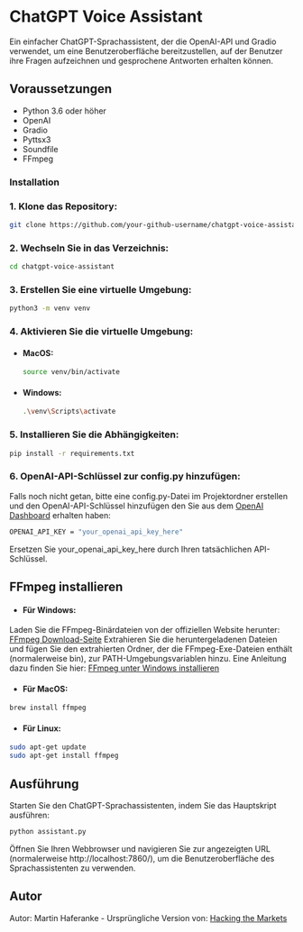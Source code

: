 # ChatGPT Voice Assistant

Ein einfacher ChatGPT-Sprachassistent, der die OpenAI-API und Gradio verwendet, um eine Benutzeroberfläche bereitzustellen, auf der Benutzer ihre Fragen aufzeichnen und gesprochene Antworten erhalten können.

## Voraussetzungen

- Python 3.6 oder höher
- OpenAI   
- Gradio  
- Pyttsx3  
- Soundfile  
- FFmpeg


### Installation

### 1. Klone das Repository:

   ```bash
   git clone https://github.com/your-github-username/chatgpt-voice-assistant.git
   ```
### 2. Wechseln Sie in das Verzeichnis:

   ```bash
   cd chatgpt-voice-assistant
   ```

### 3. Erstellen Sie eine virtuelle Umgebung:

   ```bash
   python3 -m venv venv
   ```
### 4. Aktivieren Sie die virtuelle Umgebung:
 - #### MacOS: 
   ```bash
   source venv/bin/activate
    ```
 - #### Windows:
   ```bash
   .\venv\Scripts\activate
   ```
### 5. Installieren Sie die Abhängigkeiten:

   ```bash
   pip install -r requirements.txt
   ```
### 6. OpenAI-API-Schlüssel zur config.py hinzufügen:
Falls noch nicht getan, bitte eine config.py-Datei im Projektordner erstellen und den OpenAI-API-Schlüssel hinzufügen den Sie aus dem [OpenAI Dashboard](https://platform.openai.com/account/api-keys) erhalten haben:
```bash
OPENAI_API_KEY = "your_openai_api_key_here"
```
Ersetzen Sie your_openai_api_key_here durch Ihren tatsächlichen API-Schlüssel.

## FFmpeg installieren
- #### Für Windows:

Laden Sie die FFmpeg-Binärdateien von der offiziellen Website herunter: [FFmpeg Download-Seite](https://ffmpeg.org/download.html)
Extrahieren Sie die heruntergeladenen Dateien und fügen Sie den extrahierten Ordner, der die FFmpeg-Exe-Dateien enthält (normalerweise bin), zur PATH-Umgebungsvariablen hinzu. Eine Anleitung dazu finden Sie hier: [FFmpeg unter Windows installieren](https://www.geeksforgeeks.org/how-to-install-ffmpeg-on-windows/)

- #### Für MacOS:
```bash
brew install ffmpeg
```

- #### Für Linux:
```bash
sudo apt-get update
sudo apt-get install ffmpeg
```

## Ausführung
Starten Sie den ChatGPT-Sprachassistenten, indem Sie das Hauptskript ausführen:
```bash
python assistant.py
```

   Öffnen Sie Ihren Webbrowser und navigieren Sie zur angezeigten URL (normalerweise http://localhost:7860/), um die Benutzeroberfläche des Sprachassistenten zu verwenden.
   
## Autor
Autor: Martin Haferanke - 
Ursprüngliche Version von: [Hacking the Markets](https://github.com/hackingthemarkets/)
